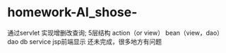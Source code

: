 # homework-AI_shose-

通过servlet 实现增删改查询;
 5层结构
      action（or view）
      bean（view，dao）
      dao
      db
      service
 jsp前端显示 
  还未完成，很多地方有问题
